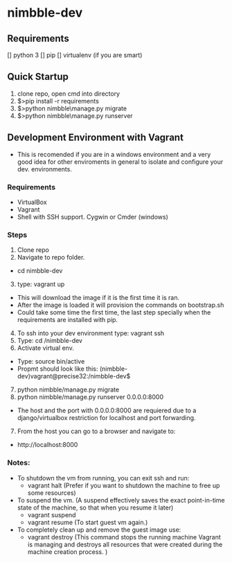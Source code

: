 # nimbble-dev

Requirements
------------
 [] python 3
 [] pip
 [] virtualenv (if you are smart)

Quick Startup
-------------
 1) clone repo, open cmd into directory
 2) $>pip install -r requirements
 3) $>python nimbble\manage.py migrate
 4) $>python nimbble\manage.py runserver

Development Environment with Vagrant 
-----------------------------------

* This is recomended if you are in a windows environment and a very good idea for other enviroments in general to isolate and configure your dev. environments.

### Requirements

* VirtualBox
* Vagrant
* Shell with SSH support. Cygwin or Cmder (windows)

### Steps

1. Clone repo
2. Navigate to repo folder.
  * cd nimbble-dev
3. type: vagrant up
  * This will download the image if it is the first time it is ran.
  * After the image is loaded it will provision the commands on bootstrap.sh
  * Could take some time the first time, the last step specially when the requirements are installed with pip. 
4. To ssh into your dev environment type: vagrant ssh
5. Type: cd /nimbble-dev
6. Activate virtual env. 
  * Type: source bin/active
  * Propmt should look like this: (nimbble-dev)vagrant@precise32:/nimbble-dev$
7. python nimbble/manage.py migrate
8. python nimbble/manage.py runserver 0.0.0.0:8000
  * The host and the port with 0.0.0.0:8000 are requiered due to a django/virtualbox restriction for localhost and port forwarding.
7. From the host you can go to a browser and navigate to:
  * http://localhost:8000

### Notes:

* To shutdown the vm from running, you can exit ssh and run:
  * vagrant halt (Prefer if you want to shutdown the machine to free up some resources)
* To suspend the vm. (A suspend effectively saves the exact point-in-time state of the machine, so that when you resume it later)
  * vagrant suspend
  * vagrant resume (To start guest vm again.)
* To completely clean up and remove the guest image use:
  * vagrant destroy (This command stops the running machine Vagrant is managing and destroys all resources that were created during the machine creation process. )






